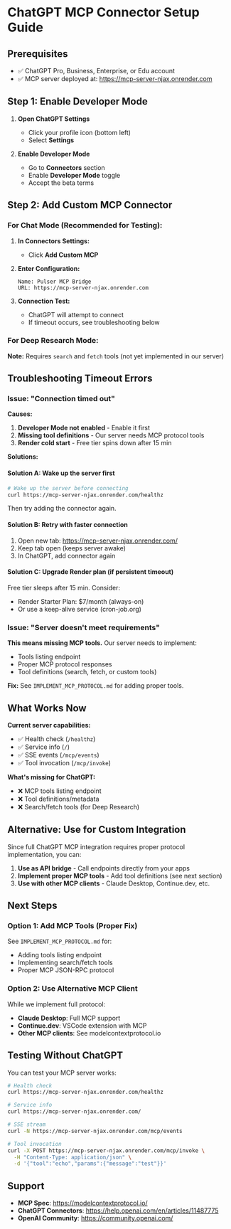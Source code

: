 # ChatGPT MCP Connector Setup Guide

## Prerequisites
- ✅ ChatGPT Pro, Business, Enterprise, or Edu account
- ✅ MCP server deployed at: https://mcp-server-njax.onrender.com

## Step 1: Enable Developer Mode

1. **Open ChatGPT Settings**
   - Click your profile icon (bottom left)
   - Select **Settings**

2. **Enable Developer Mode**
   - Go to **Connectors** section
   - Enable **Developer Mode** toggle
   - Accept the beta terms

## Step 2: Add Custom MCP Connector

### For Chat Mode (Recommended for Testing):

1. **In Connectors Settings:**
   - Click **Add Custom MCP**

2. **Enter Configuration:**
   ```
   Name: Pulser MCP Bridge
   URL: https://mcp-server-njax.onrender.com
   ```

3. **Connection Test:**
   - ChatGPT will attempt to connect
   - If timeout occurs, see troubleshooting below

### For Deep Research Mode:

**Note:** Requires `search` and `fetch` tools (not yet implemented in our server)

## Troubleshooting Timeout Errors

### Issue: "Connection timed out"

**Causes:**
1. **Developer Mode not enabled** - Enable it first
2. **Missing tool definitions** - Our server needs MCP protocol tools
3. **Render cold start** - Free tier spins down after 15 min

**Solutions:**

#### Solution A: Wake up the server first
```bash
# Wake up the server before connecting
curl https://mcp-server-njax.onrender.com/healthz
```
Then try adding the connector again.

#### Solution B: Retry with faster connection
1. Open new tab: https://mcp-server-njax.onrender.com/
2. Keep tab open (keeps server awake)
3. In ChatGPT, add connector again

#### Solution C: Upgrade Render plan (if persistent timeout)
Free tier sleeps after 15 min. Consider:
- Render Starter Plan: $7/month (always-on)
- Or use a keep-alive service (cron-job.org)

### Issue: "Server doesn't meet requirements"

**This means missing MCP tools.** Our server needs to implement:
- Tools listing endpoint
- Proper MCP protocol responses
- Tool definitions (search, fetch, or custom tools)

**Fix:** See `IMPLEMENT_MCP_PROTOCOL.md` for adding proper tools.

## What Works Now

**Current server capabilities:**
- ✅ Health check (`/healthz`)
- ✅ Service info (`/`)
- ✅ SSE events (`/mcp/events`)
- ✅ Tool invocation (`/mcp/invoke`)

**What's missing for ChatGPT:**
- ❌ MCP tools listing endpoint
- ❌ Tool definitions/metadata
- ❌ Search/fetch tools (for Deep Research)

## Alternative: Use for Custom Integration

Since full ChatGPT MCP integration requires proper protocol implementation, you can:

1. **Use as API bridge** - Call endpoints directly from your apps
2. **Implement proper MCP tools** - Add tool definitions (see next section)
3. **Use with other MCP clients** - Claude Desktop, Continue.dev, etc.

## Next Steps

### Option 1: Add MCP Tools (Proper Fix)
See `IMPLEMENT_MCP_PROTOCOL.md` for:
- Adding tools listing endpoint
- Implementing search/fetch tools
- Proper MCP JSON-RPC protocol

### Option 2: Use Alternative MCP Client
While we implement full protocol:
- **Claude Desktop**: Full MCP support
- **Continue.dev**: VSCode extension with MCP
- **Other MCP clients**: See modelcontextprotocol.io

## Testing Without ChatGPT

You can test your MCP server works:

```bash
# Health check
curl https://mcp-server-njax.onrender.com/healthz

# Service info
curl https://mcp-server-njax.onrender.com/

# SSE stream
curl -N https://mcp-server-njax.onrender.com/mcp/events

# Tool invocation
curl -X POST https://mcp-server-njax.onrender.com/mcp/invoke \
  -H "Content-Type: application/json" \
  -d '{"tool":"echo","params":{"message":"test"}}'
```

## Support

- **MCP Spec**: https://modelcontextprotocol.io/
- **ChatGPT Connectors**: https://help.openai.com/en/articles/11487775
- **OpenAI Community**: https://community.openai.com/
